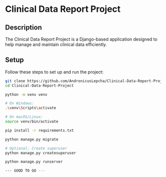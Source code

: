 # Clinical Data Report Project

## Description

The Clinical Data Report Project is a Django-based application designed to help manage and maintain clinical data efficiently.

## Setup

Follow these steps to set up and run the project:

```bash
git clone https://github.com/AndronicusLepcha/Clinical-Data-Report-Project.git
cd Clinical-Data-Report-Project

python -m venv venv

# On Windows:
.\venv\Scripts\activate

# On macOS/Linux:
source venv/bin/activate

pip install -r requirements.txt

python manage.py migrate

# Optional: Create superuser
python manage.py createsuperuser

python manage.py runserver

--- GOOD TO GO ---